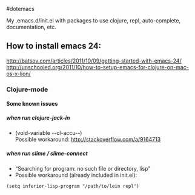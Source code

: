 #dotemacs

My .emacs.d/init.el with packages to use clojure, repl, auto-complete, documentation, etc.

## How to install emacs 24:
http://batsov.com/articles/2011/10/09/getting-started-with-emacs-24/
http://unschooled.org/2011/10/how-to-setup-emacs-for-clojure-on-mac-os-x-lion/

### Clojure-mode

#### Some known issues 

##### when run clojure-jack-in

- (void-variable --cl-accu--)  
Possible workaround: http://stackoverflow.com/a/9164713

##### when run slime / slime-connect

- “Searching for program: no such file or directory, lisp”  
- Possible workaround (already included in init.el):  
```
(setq inferior-lisp-program "/path/to/lein repl")
```